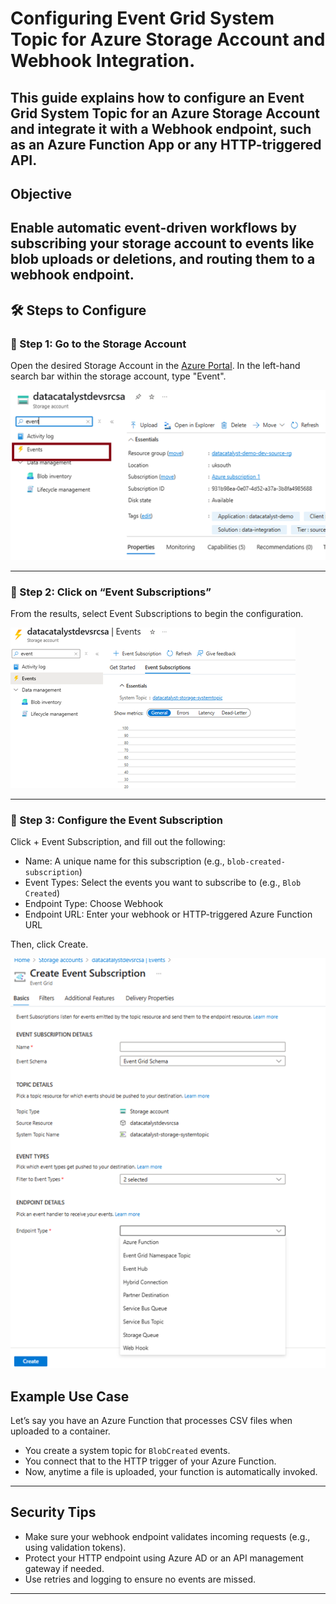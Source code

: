 # Configuring Event Grid System Topic for Azure Storage Account and Webhook Integration.

This guide explains how to configure an Event Grid System Topic for an Azure Storage Account and integrate it with a Webhook endpoint, such as an Azure Function App or any HTTP-triggered API.
---

##  Objective
Enable automatic event-driven workflows by subscribing your storage account to events like blob uploads or deletions, and routing them to a webhook endpoint.
---

## 🛠 Steps to Configure
### 🔹 Step 1: Go to the Storage Account
Open the desired Storage Account in the [Azure Portal](https://portal.azure.com/).
In the left-hand search bar within the storage account, type "Event".

[![Step 1 - Create Event Grid Topic](./Eventgrid1.png)](./Eventgrid1.png)

---

### 🔹 Step 2: Click on “Event Subscriptions”
From the results, select Event Subscriptions to begin the configuration.

[![Step 2 - Set Up Event Subscription](./Eventgrid2.png)](./Eventgrid2.png)


---

### 🔹 Step 3: Configure the Event Subscription
Click + Event Subscription, and fill out the following:

- Name: A unique name for this subscription (e.g., `blob-created-subscription`)
- Event Types: Select the events you want to subscribe to (e.g., `Blob Created`)
- Endpoint Type: Choose Webhook
- Endpoint URL: Enter your webhook or HTTP-triggered Azure Function URL

Then, click Create.

[![Step 3 - Confirm and Test](./Eventgrid3.png)](./Eventgrid3.png)

##  Example Use Case

Let’s say you have an Azure Function that processes CSV files when uploaded to a container.

- You create a system topic for `BlobCreated` events.
- You connect that to the HTTP trigger of your Azure Function.
- Now, anytime a file is uploaded, your function is automatically invoked.

---

## Security Tips

- Make sure your webhook endpoint validates incoming requests (e.g., using validation tokens).
- Protect your HTTP endpoint using Azure AD or an API management gateway if needed.
- Use retries and logging to ensure no events are missed.

---
